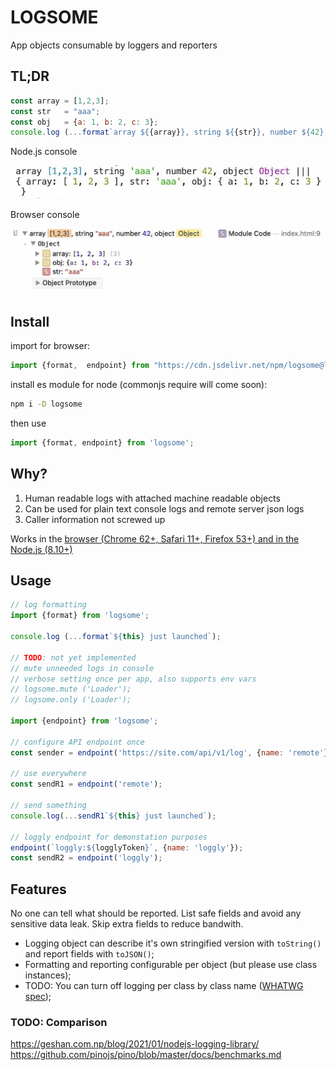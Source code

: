 # LOGSOME

App objects consumable by loggers and reporters

## TL;DR

```javascript
const array = [1,2,3];
const str   = "aaa";
const obj   = {a: 1, b: 2, c: 3};
console.log (...format`array ${{array}}, string ${{str}}, number ${42}, object ${{obj}}`);
```

Node.js console

![](https://github.com/apla/logsome/blob/docs/logsome-console.jpg?raw=true)

Browser console

![](https://github.com/apla/logsome/blob/docs/logsome-safari.jpg?raw=true)

## Install

import for browser:

```javascript
import {format,  endpoint} from "https://cdn.jsdelivr.net/npm/logsome@latest/logsome.js";
```

install es module for node (commonjs require will come soon):

```sh
npm i -D logsome
```

then use

```javascript
import {format, endpoint} from 'logsome';
```

## Why?

 1. Human readable logs with attached machine readable objects
 4. Can be used for plain text console logs and remote server json logs
 3. Caller information not screwed up

Works in the [browser (Chrome 62+, Safari 11+, Firefox 53+) and in the Node.js (8.10+)](https://developer.mozilla.org/en-US/docs/Web/JavaScript/Reference/Template_literals#browser_compatibility)


## Usage

```javascript
// log formatting
import {format} from 'logsome';

console.log (...format`${this} just launched`);

// TODO: not yet implemented
// mute unneeded logs in console
// verbose setting once per app, also supports env vars
// logsome.mute ('Loader');
// logsome.only ('Loader');

import {endpoint} from 'logsome';

// configure API endpoint once
const sender = endpoint('https://site.com/api/v1/log', {name: 'remote'});

// use everywhere
const sendR1 = endpoint('remote');

// send something
console.log(...sendR1`${this} just launched`);

// loggly endpoint for demonstation purposes
endpoint(`loggly:${logglyToken}`, {name: 'loggly'});
const sendR2 = endpoint('loggly');


```

## Features

No one can tell what should be reported. List safe fields and avoid any sensitive data leak. Skip extra fields to reduce bandwith.

 * Logging object can describe it's own stringified version with `toString()` and report fields with `toJSON()`;
 * Formatting and reporting configurable per object (but please use class instances);
 * TODO: You can turn off logging per class by class name ([WHATWG spec](https://console.spec.whatwg.org/#logger));

### TODO: Comparison

https://geshan.com.np/blog/2021/01/nodejs-logging-library/
https://github.com/pinojs/pino/blob/master/docs/benchmarks.md
